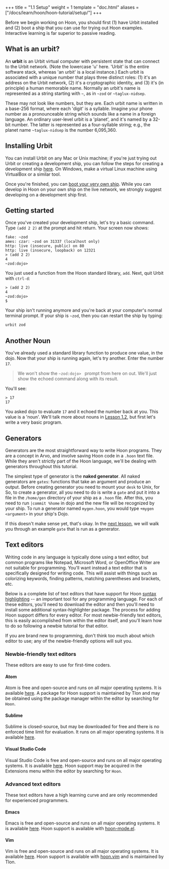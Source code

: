 +++
title = "1.1 Setup"
weight = 1
template = "doc.html"
aliases = ["/docs/learn/hoon/hoon-tutorial/setup/"]
+++

Before we begin working on Hoon, you should first (1) have Urbit installed and (2) boot a ship that you can use for trying out Hoon examples. Interactive learning is far superior to passive reading.

## What is an urbit?

An **urbit** is an Urbit virtual computer with persistent state that can connect to the Urbit network.  (Note the lowercase 'u' here.  'Urbit' is the entire software stack, whereas 'an urbit' is a local instance.)  Each urbit is associated with a unique number that plays three distinct roles: (1) it's an address on the Urbit network, (2) it's a cryptographic identity, and (3) it's (in principle) a human memorable name.  Normally an urbit's name is represented as a string starting with `~`, as in `~zod` or `~taglux-nidsep`.

These may not look like numbers, but they are.  Each urbit name is written in a base-256 format, where each 'digit' is a syllable.  Imagine your phone number as a pronounceable string which sounds like a name in a foreign language.  An ordinary user-level urbit is a 'planet', and it's named by a 32-bit number.  The latter is represented as a four-syllable string; e.g., the planet name `~taglux-nidsep` is the number 6,095,360.

## Installing Urbit

You can install Urbit on any Mac or Unix machine; if you're just trying out Urbit or creating a development ship, you can follow the steps for creating a development ship [here](@/using/develop.md#creating-a-development-ship).  On Windows, make a virtual Linux machine using VirtualBox or a similar tool.


Once you're finished, you can [boot your very own ship](@/using/install.md#booting-your-ship). While you can develop in Hoon on your own ship on the live network, we strongly suggest developing on a development ship first.

## Getting started

Once you've created your development ship, let's try a basic command. Type `(add 2 2)` at the prompt and hit return.  Your screen now shows:

```
fake: ~zod
ames: czar: ~zod on 31337 (localhost only)
http: live (insecure, public) on 80
http: live (insecure, loopback) on 12321
> (add 2 2)
4
~zod:dojo>
```

You just used a function from the Hoon standard library, `add`.  Next, quit Urbit with `ctrl-d`:

```
> (add 2 2)
4
~zod:dojo>
$
```

Your ship isn't running anymore and you're back at your computer's normal terminal prompt. If your ship is `~zod`, then you can restart the ship by typing:

```sh
urbit zod
```

## Another Noun

You've already used a standard library function to produce one value, in the dojo.  Now that your ship is running again, let's try another.  Enter the number `17`.

> We won't show the `~zod:dojo> ` prompt from here on out.  We'll just show the echoed command along with its result.

You'll see:

```
> 17
17
```

You asked dojo to evaluate `17` and it echoed the number back at you.  This value is a 'noun'.  We'll talk more about nouns in [Lesson 1.2](@/docs/tutorials/hoon/nouns.md), but first let's write a very basic program.

## Generators

Generators are the most straightforward way to write Hoon programs. They are a concept in Arvo, and involve saving Hoon code in a `.hoon` text file. While they aren't strictly part of the Hoon language, we'll be dealing with generators throughout this tutorial.

The simplest type of generator is the **naked generator**. All naked generators are `gates`: functions that take an argument and produce an output. Before creating generator you need to mount your `desk` to Unix, for So, to create a generator, all you need to do is write a `gate` and put it into a file in the `/home/gen` directory of your ship as a `.hoon` file. After this, you need to run `|commit %home` in dojo and the new file will be recognized by your ship. To run a generator named `mygen.hoon`, you would type `+mygen <argument>` in your ship's Dojo.

If this doesn't make sense yet, that's okay. In the [next lesson](@/docs/tutorials/hoon/list-of-numbers.md), we will walk you through an example `gate` that is run as a generator.

## Text editors

Writing code in any language is typically done using a text editor, but common programs like Notepad, Microsoft Word, or OpenOffice Writer are not suitable for programming. You'll want instead a text editor that is specifically designed for writing code. This will assist with things such as colorizing keywords, finding patterns, matching parentheses and brackets, etc.

Below is a complete list of text editors that have support for Hoon [syntax highlighting](https://en.wikipedia.org/wiki/Syntax_highlighting) -- an important tool for any programming language. For each of these editors, you'll need to download the editor and then you'll need to install some additional syntax-highlighter package. The process for adding Hoon support differs for every editor. For most newbie-friendly text editors, this is easily accomplished from within the editor itself, and you'll learn how to do so following a newbie tutorial for that editor.

If you are brand new to programming, don't think too much about which editor to use; any of the newbie-friendly options will suit you.

### Newbie-friendly text editors

These editors are easy to use for first-time coders.

#### Atom
Atom is free and open-source and runs on all major operating systems. It is available [here](https://atom.io/). A package for Hoon support is maintained by Tlon and may be obtained using the package manager within the editor by searching for `Hoon`.

#### Sublime
Sublime is closed-source, but may be downloaded for free and there is no enforced time limit for evaluation. It runs on all major operating systems. It is available [here](https://www.sublimetext.com/).

#### Visual Studio Code
Visual Studio Code is free and open-source and runs on all major operating systems. It is available [here](https://code.visualstudio.com/). Hoon support may be acquired in the Extensions menu within the editor by searching for `Hoon`.

### Advanced text editors

These text editors have a high learning curve and are only recommended for experienced programmers.

#### Emacs

Emacs is free and open-source and runs on all major operating systems. It is available [here](https://www.gnu.org/software/emacs/). Hoon support is available with [hoon-mode.el](https://github.com/urbit/hoon-mode.el).

#### Vim

Vim is free and open-source and runs on all major operating systems. It is available [here](https://www.vim.org/). Hoon support is available with [hoon.vim](https://github.com/urbit/hoon.vim) and is maintained by Tlon.

